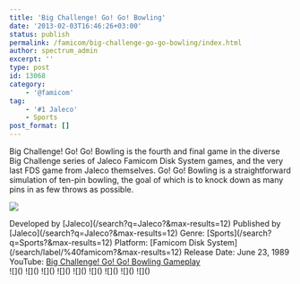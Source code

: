 ```yaml
---
title: 'Big Challenge! Go! Go! Bowling'
date: '2013-02-03T16:46:26+03:00'
status: publish
permalink: /famicom/big-challenge-go-go-bowling/index.html
author: spectrum_admin
excerpt: ''
type: post
id: 13068
category:
    - '@famicom'
tag:
    - '#1 Jaleco'
    - Sports
post_format: []
---
```

Big Challenge! Go! Go! Bowling is the fourth and final game in the diverse Big Challenge series of Jaleco Famicom Disk System games, and the very last FDS game from Jaleco themselves. Go! Go! Bowling is a straightforward simulation of ten-pin bowling, the goal of which is to knock down as many pins in as few throws as possible.

![](https://wsrv.nl/?url=https://images.launchbox-app.com/b0477edb-08ac-4d39-a962-6f5ece5f7dc9.jpg&output=webp&maxage=1d)

<div class="game-info">Developed by [Jaleco](/search?q=Jaleco?&max-results=12)  
Published by [Jaleco](/search?q=Jaleco?&max-results=12)  
Genre: [Sports](/search?q=Sports?&max-results=12)  
Platform: [Famicom Disk System](/search/label/%40famicom?&amp;max-results=12)  
Release Date: June 23, 1989  
YouTube: <a href="" rel="nofollow noopener" target="_blank">Big Challenge! Go! Go! Bowling Gameplay</a></div><div class="game-media">![]() ![]() ![]() ![]() ![]() ![]() ![]() ![]() ![]()</div>